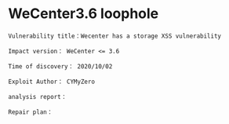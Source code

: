 # WeCenter3.6 loophole



    Vulnerability title：Wecenter has a storage XSS vulnerability

    Impact version： WeCenter <= 3.6

    Time of discovery： 2020/10/02

    Exploit Author： CYMyZero

    analysis report： 

    Repair plan：
